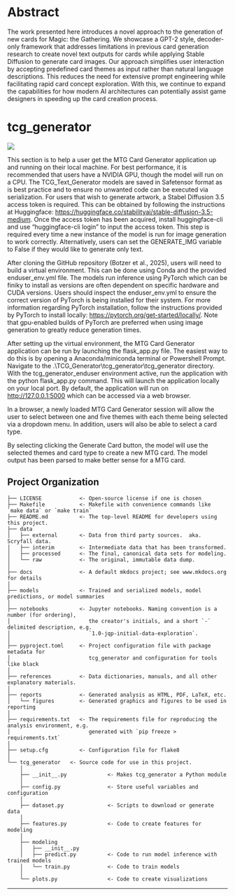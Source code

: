 # Abstract

The work presented here introduces a novel approach to the generation of new cards for Magic: the Gathering.  We showcase a GPT-2 style, decoder-only framework that addresses limitations in previous card generation research to create novel text outputs for cards while applying Stable Diffusion to generate card images.  Our approach simplifies user interaction by accepting predefined card themes as input rather than natural language descriptions.  This reduces the need for extensive prompt engineering while facilitating rapid card concept exploration.  With this, we continue to expand the capabilities for how modern AI architectures can potentially assist game designers in speeding up the card creation process. 



# tcg_generator

<a target="_blank" href="https://cookiecutter-data-science.drivendata.org/">
    <img src="https://img.shields.io/badge/CCDS-Project%20template-328F97?logo=cookiecutter" />
</a>

This section is to help a user get the MTG Card Generator application up and running on their local machine.  For best performance, it is recommended that users have a NVIDIA GPU, though the model will run on a CPU.  The TCG_Text_Generator models are saved in Safetensor format as is best practice and to ensure no unwanted code can be executed via serialization.  For users that wish to generate artwork, a Stabel Diffusion 3.5 access token is required.  This can be obtained by following the instructions at Huggingface: https://huggingface.co/stabilityai/stable-diffusion-3.5-medium. Once the access token has been acquired, install huggingface-cli and use “huggingface-cli login” to input the access token. This step is required every time a new instance of the model is run for image generation to work correctly. Alternatively, users can set the GENERATE_IMG variable to False if they would like to generate only text.


After cloning the GitHub repository (Botzer et al., 2025), users will need to build a virtual environment.  This can be done using Conda and the provided enduser_env.yml file.  The models run inference using PyTorch which can be finiky to install as versions are often dependent on specific hardware and CUDA versions.  Users should inspect the enduser_env.yml to ensure the correct version of PyTorch is being installed for their system.  For more information regarding PyTorch installation, follow the instructions provided by PyTorch to install locally: https://pytorch.org/get-started/locally/. Note that gpu-enabled builds of PyTorch are preferred when using image generation to greatly reduce generation times.


After setting up the virtual environment, the MTG Card Generator application can be run by launching the flask_app.py file.  The easiest way to do this is by opening a Anaconda/miniconda terminal or Powershell Prompt.  Navigate to the .\TCG_Generator\tcg_generator\tcg_generator directory.  With the tcg_generator_enduser environment active, run the application with the python flask_app.py command.  This will launch the application locally on your local port.  By default, the application will run on http://127.0.0.1:5000 which can be accessed via a web browser.

In a browser, a newly loaded MTG Card Generator session will allow the user to select between one and five themes with each theme being selected via a dropdown menu.  In addition, users will also be able to select a card type.

By selecting clicking the Generate Card button, the model will use the selected themes and card type to create a new MTG card.  The model output has been parsed to make better sense for a MTG card.



## Project Organization

```
├── LICENSE            <- Open-source license if one is chosen
├── Makefile           <- Makefile with convenience commands like `make data` or `make train`
├── README.md          <- The top-level README for developers using this project.
├── data
│   ├── external       <- Data from third party sources.  aka. Scryfall data.
│   ├── interim        <- Intermediate data that has been transformed.
│   ├── processed      <- The final, canonical data sets for modeling.
│   └── raw            <- The original, immutable data dump.
│
├── docs               <- A default mkdocs project; see www.mkdocs.org for details
│
├── models             <- Trained and serialized models, model predictions, or model summaries
│
├── notebooks          <- Jupyter notebooks. Naming convention is a number (for ordering),
│                         the creator's initials, and a short `-` delimited description, e.g.
│                         `1.0-jqp-initial-data-exploration`.
│
├── pyproject.toml     <- Project configuration file with package metadata for
│                         tcg_generator and configuration for tools like black
│
├── references         <- Data dictionaries, manuals, and all other explanatory materials.
│
├── reports            <- Generated analysis as HTML, PDF, LaTeX, etc.
│   └── figures        <- Generated graphics and figures to be used in reporting
│
├── requirements.txt   <- The requirements file for reproducing the analysis environment, e.g.
│                         generated with `pip freeze > requirements.txt`
│
├── setup.cfg          <- Configuration file for flake8
│
└── tcg_generator   <- Source code for use in this project.
    │
    ├── __init__.py             <- Makes tcg_generator a Python module
    │
    ├── config.py               <- Store useful variables and configuration
    │
    ├── dataset.py              <- Scripts to download or generate data
    │
    ├── features.py             <- Code to create features for modeling
    │
    ├── modeling
    │   ├── __init__.py
    │   ├── predict.py          <- Code to run model inference with trained models
    │   └── train.py            <- Code to train models
    │
    └── plots.py                <- Code to create visualizations
```

--------

